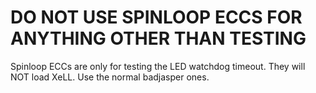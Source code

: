 # DO NOT USE SPINLOOP ECCS FOR ANYTHING OTHER THAN TESTING

Spinloop ECCs are only for testing the LED watchdog timeout. They will NOT load XeLL.
Use the normal badjasper ones.